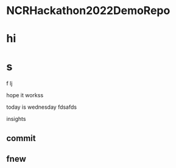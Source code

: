 # NCRHackathon2022DemoRepo
# hi
# s
f
lj

hope it workss


today is wednesday
fdsafds


insights
## commit

## fnew

